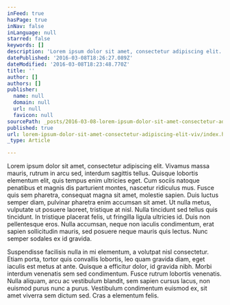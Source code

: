 ```yaml
---
inFeed: true
hasPage: true
inNav: false
inLanguage: null
starred: false
keywords: []
description: 'Lorem ipsum dolor sit amet, consectetur adipiscing elit. Vivamus massa mauris, rutrum in arcu sed, interdum sagittis tellus. Quisque lobortis elementum elit, quis tempus enim ultricies eget. Cum sociis natoque penatibus et magnis dis parturient montes, nascetur ridiculus mus. Fusce quis sem pharetra, consequat magna sit amet, molestie sapien. Duis luctus semper diam, pulvinar pharetra enim accumsan sit amet. Ut nulla metus, vulputate ut posuere laoreet, tristique at nisl. Nulla tincidunt sed tellus quis tincidunt. In tristique placerat felis, ut fringilla ligula ultricies id. Duis non pellentesque eros. Nulla accumsan, neque non iaculis condimentum, erat sapien sollicitudin mauris, sed posuere neque mauris quis lectus. Nunc semper sodales ex id gravida.'
datePublished: '2016-03-08T18:26:27.089Z'
dateModified: '2016-03-08T18:23:48.770Z'
title: ''
author: []
authors: []
publisher:
  name: null
  domain: null
  url: null
  favicon: null
sourcePath: _posts/2016-03-08-lorem-ipsum-dolor-sit-amet-consectetur-adipiscing-elit-viv.md
published: true
url: lorem-ipsum-dolor-sit-amet-consectetur-adipiscing-elit-viv/index.html
_type: Article

---
```

Lorem ipsum dolor sit amet, consectetur adipiscing elit. Vivamus massa mauris, rutrum in arcu sed, interdum sagittis tellus. Quisque lobortis elementum elit, quis tempus enim ultricies eget. Cum sociis natoque penatibus et magnis dis parturient montes, nascetur ridiculus mus. Fusce quis sem pharetra, consequat magna sit amet, molestie sapien. Duis luctus semper diam, pulvinar pharetra enim accumsan sit amet. Ut nulla metus, vulputate ut posuere laoreet, tristique at nisl. Nulla tincidunt sed tellus quis tincidunt. In tristique placerat felis, ut fringilla ligula ultricies id. Duis non pellentesque eros. Nulla accumsan, neque non iaculis condimentum, erat sapien sollicitudin mauris, sed posuere neque mauris quis lectus. Nunc semper sodales ex id gravida.

Suspendisse facilisis nulla in mi elementum, a volutpat nisl consectetur. Etiam porta, tortor quis convallis lobortis, leo quam gravida diam, eget iaculis est metus at ante. Quisque a efficitur dolor, id gravida nibh. Morbi interdum venenatis sem sed condimentum. Fusce rutrum lobortis venenatis. Nulla aliquam, arcu ac vestibulum blandit, sem sapien cursus lacus, non euismod purus nunc a purus. Vestibulum condimentum euismod ex, sit amet viverra sem dictum sed. Cras a elementum felis.